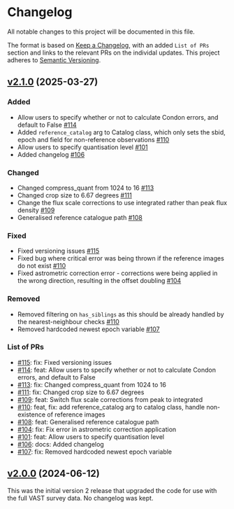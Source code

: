 # Changelog

All notable changes to this project will be documented in this file.

The format is based on [Keep a Changelog](https://keepachangelog.com/en/1.0.0/), with an added `List of PRs` section and links to the relevant PRs on the individal updates. This project adheres to [Semantic Versioning](https://semver.org/spec/v2.0.0.html).

## [v2.1.0](https://github.com/askap-vast/vast-post-processing/releases/tag/v2.1.0) (2025-03-27)

### Added

- Allow users to specify whether or not to calculate Condon errors, and default to False [#114](https://github.com/askap-vast/vast-post-processing/pull/114)
- Added `reference_catalog` arg to Catalog class, which only sets the sbid, epoch and field for non-reference observations [#110](https://github.com/askap-vast/vast-post-processing/pull/110/)
- Allow users to specify quantisation level [#101](https://github.com/askap-vast/vast-post-processing/pull/101)
- Added changelog [#106](https://github.com/askap-vast/vast-post-processing/pull/106)

### Changed

- Changed compress_quant from 1024 to 16 [#113](https://github.com/askap-vast/vast-post-processing/pull/113)
- Changed crop size to 6.67 degrees [#111](https://github.com/askap-vast/vast-post-processing/pull/111)
- Change the flux scale corrections to use integrated rather than peak flux density [#109](https://github.com/askap-vast/vast-post-processing/pull/109)
- Generalised reference catalogue path [#108](https://github.com/askap-vast/vast-post-processing/pull/108)

### Fixed

- Fixed versioning issues [#115](https://github.com/askap-vast/vast-post-processing/pull/115)
- Fixed bug where critical error was being thrown if the reference images do not exist [#110](https://github.com/askap-vast/vast-post-processing/pull/110/)
- Fixed astrometric correction error - corrections were being applied in the wrong direction, resulting in the offset doubling [#104](https://github.com/askap-vast/vast-post-processing/pull/104)

### Removed

- Removed filtering on `has_siblings` as this should be already handled by the nearest-neighbour checks [#110](https://github.com/askap-vast/vast-post-processing/pull/110/)
- Removed hardcoded newest epoch variable [#107](https://github.com/askap-vast/vast-post-processing/pull/107)

### List of PRs

- [#115](https://github.com/askap-vast/vast-post-processing/pull/115): fix: Fixed versioning issues
- [#114](https://github.com/askap-vast/vast-post-processing/pull/114): feat: Allow users to specify whether or not to calculate Condon errors, and default to False
- [#113](https://github.com/askap-vast/vast-post-processing/pull/113): fix: Changed compress_quant from 1024 to 16
- [#111](https://github.com/askap-vast/vast-post-processing/pull/111): fix: Changed crop size to 6.67 degrees
- [#109](https://github.com/askap-vast/vast-post-processing/pull/109): feat: Switch flux scale corrections from peak to integrated
- [#110](https://github.com/askap-vast/vast-post-processing/pull/110/): feat, fix: add reference_catalog arg to catalog class, handle non-existence of reference images
- [#108](https://github.com/askap-vast/vast-post-processing/pull/108): feat: Generalised reference catalogue path
- [#104](https://github.com/askap-vast/vast-post-processing/pull/104): fix: Fix error in astrometric correction application
- [#101](https://github.com/askap-vast/vast-post-processing/pull/101): feat: Allow users to specify quantisation level
- [#106](https://github.com/askap-vast/vast-post-processing/pull/106): docs: Added changelog
- [#107](https://github.com/askap-vast/vast-post-processing/pull/107): fix: Removed hardcoded newest epoch variable

## [v2.0.0](https://github.com/askap-vast/vast-post-processing/releases/tag/v2.0.0) (2024-06-12)

This was the initial version 2 release that upgraded the code for use with the full VAST survey data. No changelog was kept.
